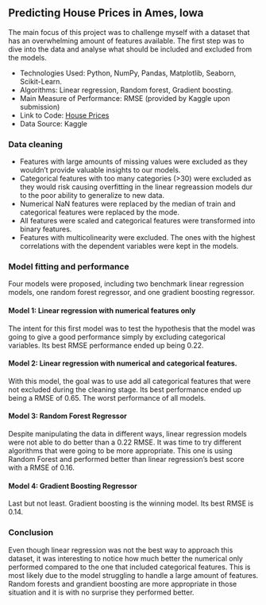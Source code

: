 ## Predicting House Prices in Ames, Iowa

The main focus of this project was to challenge myself with a dataset that has an overwhelming amount of features available. The first step was to dive into the data and analyse what should be included and excluded from the models. 

- Technologies Used: Python, NumPy, Pandas, Matplotlib, Seaborn, Scikit-Learn.
- Algorithms: Linear regression, Random forest, Gradient boosting.
- Main Measure of Performance: RMSE (provided by Kaggle upon submission)
- Link to Code: [House Prices](https://github.com/asenzaya/data-science-projects/blob/main/house_prices%20(regression)/house_prices.ipynb)
- Data Source: Kaggle

### Data cleaning

- Features with large amounts of missing values were excluded as they wouldn’t provide valuable insights to our models. 
- Categorical features with too many categories (>30) were excluded as they would risk causing overfitting in the linear regreassion models dur to the poor ability to generalize to new data. 
- Numerical NaN features were replaced by the median of train and categorical features were replaced by the mode.
- All features were scaled and categorical features were transformed into binary features.
- Features with multicolinearity were excluded. The ones with the highest correlations with the dependent variables were kept in the models.


### Model fitting and performance

Four models were proposed, including two benchmark linear regression models, one random forest regressor, and one gradient boosting regressor. 

#### Model 1: Linear regression with numerical features only

The intent for this first model was to test the hypothesis that the model was going to give a good performance simply by excluding categorical variables. Its best RMSE performance ended up being 0.22.

#### Model 2: Linear regression with numerical and categorical features.

With this model, the goal was to use add all categorical features that were not excluded during the cleaning stage. Its best performance ended up being a RMSE of 0.65. The worst performance of all models.

#### Model 3: Random Forest Regressor

Despite manipulating the data in different ways, linear regression models were not able to do better than a 0.22 RMSE. It was time to try different algorithms that were going to be more appropriate. This one is using Random Forest and performed better than linear regression’s best score with a RMSE of 0.16.

#### Model 4: Gradient Boosting Regressor

Last but not least. Gradient boosting is the winning model. Its best RMSE is 0.14.

### Conclusion

Even though linear regression was not the best way to approach this dataset, it was interesting to notice how much better the numerical only performed compared to the one that included categorical features. This is most likely due to the model struggling to handle a large amount of features. Random forests and grandient boosting are more appropriate in those situation and it is with no surprise they performed better.
